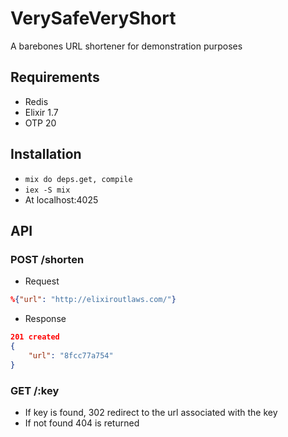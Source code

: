 # VerySafeVeryShort

A barebones URL shortener for demonstration purposes

## Requirements 
* Redis 
* Elixir 1.7 
* OTP 20 

## Installation
* `mix do deps.get, compile`
* `iex -S mix` 
*  At localhost:4025

## API

### POST /shorten 
* Request 
```json 
%{"url": "http://elixiroutlaws.com/"}
```
* Response 

```json
201 created
{
    "url": "8fcc77a754"
}
```

### GET /:key
* If key is found, 302 redirect to the url associated with the key 
* If not found 404 is returned
